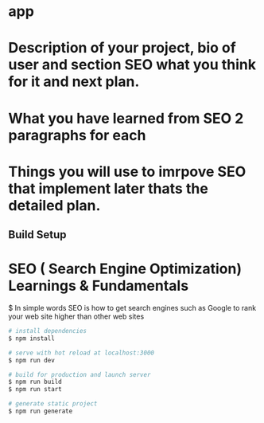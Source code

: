 # app
# Description of your project, bio of user and section SEO what you think for it and next plan. 
# What you have learned from SEO 2 paragraphs for each
# Things you will use to imrpove SEO that implement later thats the detailed plan. 

## Build Setup

# SEO ( Search Engine Optimization) Learnings & Fundamentals

$ In simple words SEO is how to get search engines such as Google to rank your
web site higher than other web sites

```bash
# install dependencies
$ npm install

# serve with hot reload at localhost:3000
$ npm run dev

# build for production and launch server
$ npm run build
$ npm run start

# generate static project
$ npm run generate

